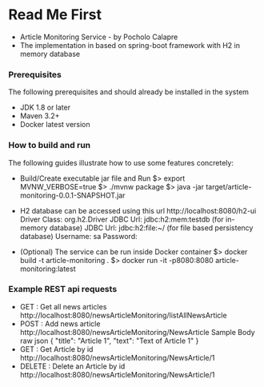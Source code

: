 # Read Me First

* Article Monitoring Service - by Pocholo Calapre
* The implementation in based on spring-boot framework with H2 in memory database 

### Prerequisites 
The following prerequisites and should already be installed in the system

* JDK 1.8 or later
* Maven 3.2+
* Docker latest version

### How to build and run
The following guides illustrate how to use some features concretely:

* Build/Create executable jar file and Run
$> export MVNW_VERBOSE=true
$> ./mvnw package
$> java -jar target/article-monitoring-0.0.1-SNAPSHOT.jar

* H2 database can be accessed using this url
http://localhost:8080/h2-ui
Driver Class: org.h2.Driver
JDBC Url: jdbc:h2:mem:testdb (for in-memory database)
JDBC Url: jdbc:h2:file:~/<path to db file> (for file based persistency database)
Username: sa
Password: 

* (Optional) The service can be run inside Docker container
$> docker build -t article-monitoring .
$> docker run -it -p8080:8080 article-monitoring:latest

### Example REST api requests
* GET : Get all news articles
http://localhost:8080/newsArticleMonitoring/listAllNewsArticle
* POST : Add news article
http://localhost:8080/newsArticleMonitoring/NewsArticle
Sample Body raw json
{
	"title": "Article 1",
	"text": "Text of Article 1"
}
* GET : Get Article by id
http://localhost:8080/newsArticleMonitoring/NewsArticle/1
* DELETE : Delete an Article by id
http://localhost:8080/newsArticleMonitoring/NewsArticle/1

